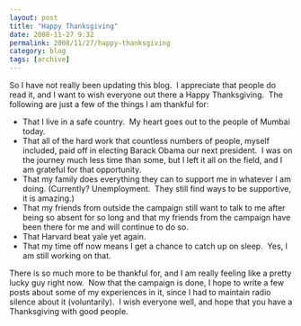 ```yaml
---
layout: post
title: "Happy Thanksgiving"
date: 2008-11-27 9:32
permalink: 2008/11/27/happy-thanksgiving
category: blog
tags: [archive]
---
```

So I have not really been updating this blog.  I appreciate that people do read it, and I want to wish everyone out there a Happy Thanksgiving.  The following are just a few of the things I am thankful for:
<ul>
	<li>That I live in a safe country.  My heart goes out to the people of Mumbai today.</li>
	<li>That all of the hard work that countless numbers of people, myself included, paid off in electing Barack Obama our next president.  I was on the journey much less time than some, but I left it all on the field, and I am grateful for that opportunity.</li>
	<li>That my family does everything they can to support me in whatever I am doing. (Currently? Unemployment.  They still find ways to be supportive, it is amazing.)</li>
	<li>That my friends from outside the campaign still want to talk to me after being so absent for so long and that my friends from the campaign have been there for me and will continue to do so.</li>
	<li>That Harvard beat yale yet again.</li>
	<li>That my time off now means I get a chance to catch up on sleep.  Yes, I am still working on that.</li>
</ul>
There is so much more to be thankful for, and I am really feeling like a pretty lucky guy right now.  Now that the campaign is done, I hope to write a few posts about some of my experiences in it, since I had to maintain radio silence about it (voluntarily).  I wish everyone well, and hope that you have a Thanksgiving with good people.